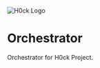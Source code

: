 ![H0ck Logo](https://i.imgur.com/m7PLXzf.png "H0ck Logo")

# Orchestrator
Orchestrator for H0ck Project.
